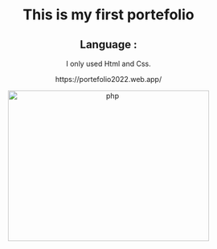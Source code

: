  
# <h1 align="center"> This is my first portefolio </h1>

<p align="center"></p> 
 
 
<h2 align="center">Language :</h2>
<p align="center">I only used Html and Css.</p>
<p align="center"> https://portefolio2022.web.app/ </p>
<p align="center"> <img href="https://portefolio2022.web.app/" src="https://user-images.githubusercontent.com/27433619/158000245-df3a8e25-26ef-455a-a916-d166ef96d6b5.PNG" alt="php" width="400" height="300"/>  </p>
    
 

 

 



